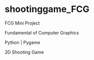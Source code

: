 # shootinggame_FCG
FCG Mini Project

Fundamental of Computer Graphics

Python | Pygame

2D Shooting Game
